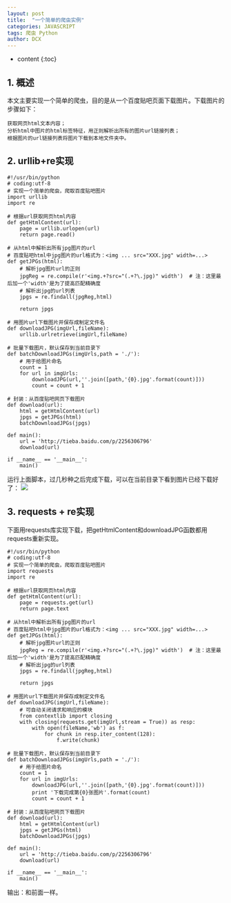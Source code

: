 ```yaml
---
layout: post
title:  "一个简单的爬虫实例"
categories: JAVASCRIPT
tags: 爬虫 Python
author: DCX
---
```


* content
{:toc}

## 1. 概述

本文主要实现一个简单的爬虫，目的是从一个百度贴吧页面下载图片。下载图片的步骤如下：

    获取网页html文本内容；
    分析html中图片的html标签特征，用正则解析出所有的图片url链接列表；
    根据图片的url链接列表将图片下载到本地文件夹中。

## 2. urllib+re实现

	#!/usr/bin/python
	# coding:utf-8
	# 实现一个简单的爬虫，爬取百度贴吧图片
	import urllib
	import re
	
	# 根据url获取网页html内容
	def getHtmlContent(url):
	    page = urllib.urlopen(url)
	    return page.read()
	
	# 从html中解析出所有jpg图片的url
	# 百度贴吧html中jpg图片的url格式为：<img ... src="XXX.jpg" width=...>
	def getJPGs(html):
	    # 解析jpg图片url的正则
	    jpgReg = re.compile(r'<img.+?src="(.+?\.jpg)" width')  # 注：这里最后加一个'width'是为了提高匹配精确度
	    # 解析出jpg的url列表
	    jpgs = re.findall(jpgReg,html)
	    
	    return jpgs
	
	# 用图片url下载图片并保存成制定文件名
	def downloadJPG(imgUrl,fileName):
	    urllib.urlretrieve(imgUrl,fileName)
	    
	# 批量下载图片，默认保存到当前目录下
	def batchDownloadJPGs(imgUrls,path = './'):
	    # 用于给图片命名
	    count = 1
	    for url in imgUrls:
	        downloadJPG(url,''.join([path,'{0}.jpg'.format(count)]))
	        count = count + 1
	
	# 封装：从百度贴吧网页下载图片
	def download(url):
	    html = getHtmlContent(url)
	    jpgs = getJPGs(html)
	    batchDownloadJPGs(jpgs)
	    
	def main():
	    url = 'http://tieba.baidu.com/p/2256306796'
	    download(url)
	    
	if __name__ == '__main__':
	    main()

    


运行上面脚本，过几秒种之后完成下载，可以在当前目录下看到图片已经下载好了：
![](http://img.blog.csdn.net/20180203151140950?watermark/2/text/aHR0cDovL2Jsb2cuY3Nkbi5uZXQvRENYX2FiYw==/font/5a6L5L2T/fontsize/400/fill/I0JBQkFCMA==/dissolve/70/gravity/SouthEast)


## 3. requests + re实现

下面用requests库实现下载，把getHtmlContent和downloadJPG函数都用requests重新实现。

	#!/usr/bin/python
	# coding:utf-8
	# 实现一个简单的爬虫，爬取百度贴吧图片
	import requests
	import re
	
	# 根据url获取网页html内容
	def getHtmlContent(url):
	    page = requests.get(url)
	    return page.text
	
	# 从html中解析出所有jpg图片的url
	# 百度贴吧html中jpg图片的url格式为：<img ... src="XXX.jpg" width=...>
	def getJPGs(html):
	    # 解析jpg图片url的正则
	    jpgReg = re.compile(r'<img.+?src="(.+?\.jpg)" width')  # 注：这里最后加一个'width'是为了提高匹配精确度
	    # 解析出jpg的url列表
	    jpgs = re.findall(jpgReg,html)
	    
	    return jpgs
	
	# 用图片url下载图片并保存成制定文件名
	def downloadJPG(imgUrl,fileName):
	    # 可自动关闭请求和响应的模块
	    from contextlib import closing
	    with closing(requests.get(imgUrl,stream = True)) as resp:
	        with open(fileName,'wb') as f:
	            for chunk in resp.iter_content(128):
	                f.write(chunk)
	    
	# 批量下载图片，默认保存到当前目录下
	def batchDownloadJPGs(imgUrls,path = './'):
	    # 用于给图片命名
	    count = 1
	    for url in imgUrls:
	        downloadJPG(url,''.join([path,'{0}.jpg'.format(count)]))
	        print '下载完成第{0}张图片'.format(count)
	        count = count + 1
	
	# 封装：从百度贴吧网页下载图片
	def download(url):
	    html = getHtmlContent(url)
	    jpgs = getJPGs(html)
	    batchDownloadJPGs(jpgs)
	    
	def main():
	    url = 'http://tieba.baidu.com/p/2256306796'
	    download(url)
	    
	if __name__ == '__main__':
	    main()

输出：和前面一样。

